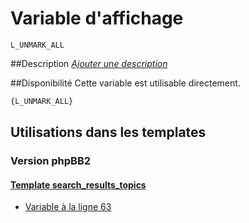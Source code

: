 # Variable d'affichage
```
L_UNMARK_ALL
```


##Description
[*Ajouter une description*](https://fa-tvars.appspot.com/var/L_UNMARK_ALL)

##Disponibilité
Cette variable est utilisable directement.

```html
{L_UNMARK_ALL}
```

## Utilisations dans les templates

### Version phpBB2

#### [Template search_results_topics](subsilver/search_results_topics.md#readme)
* [Variable &agrave; la ligne 63](../subsilver/search_results_topics.tpl#L63)